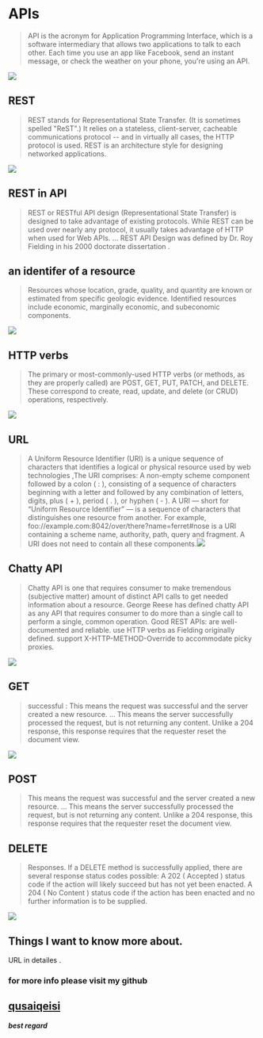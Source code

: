 # APIs
> API is the acronym for Application Programming Interface, which is a software intermediary that allows two applications to talk to each other. Each time you use an app like Facebook, send an instant message, or check the weather on your phone, you're using an API.

![](https://sdk.finance/wp-content/uploads/2018/11/api-in-business.png)


## REST 
> REST stands for Representational State Transfer. (It is sometimes spelled "ReST".) It relies on a stateless, client-server, cacheable communications protocol -- and in virtually all cases, the HTTP protocol is used. REST is an architecture style for designing networked applications.

![](https://image.slidesharecdn.com/dtechnicaldocumentsproductsportalserveribmportalserverweb20ajaxandrestinwebsphere-090416113217-phpapp01/95/web20-ajax-and-rest-in-websphere-portal-9-728.jpg?cb=1254985888)




## REST in API 
> REST or RESTful API design (Representational State Transfer) is designed to take advantage of existing protocols. While REST can be used over nearly any protocol, it usually takes advantage of HTTP when used for Web APIs. ... REST API Design was defined by Dr. Roy Fielding in his 2000 doctorate dissertation .


## an identifer of a resource
> Resources whose location, grade, quality, and quantity are known or estimated from specific geologic evidence. Identified resources include economic, marginally economic, and subeconomic components.

![](https://www.researchgate.net/profile/Wassim-Derguech/publication/310806031/figure/fig1/AS:432341018517506@1480089539422/Relationships-between-identifier-resource-and-representation-7.png)


## HTTP verbs
>  The primary or most-commonly-used HTTP verbs (or methods, as they are properly called) are POST, GET, PUT, PATCH, and DELETE. These correspond to create, read, update, and delete (or CRUD) operations, respectively.

![](https://miro.medium.com/max/1324/1*OdQfB6npJJtjMDDoRzehVw.png)

## URL
> A Uniform Resource Identifier (URI) is a unique sequence of characters that identifies a logical or physical resource used by web technologies ,The URI comprises: A non-empty scheme component followed by a colon ( : ), consisting of a sequence of characters beginning with a letter and followed by any combination of letters, digits, plus ( + ), period ( . ), or hyphen ( - ).
A URI — short for “Uniform Resource Identifier” — is a sequence of characters that distinguishes one resource from another. For example, foo://example.com:8042/over/there?name=ferret#nose is a URI containing a scheme name, authority, path, query and fragment. A URI does not need to contain all these components.![](https://media.cheggcdn.com/media/31a/31ae6d56-1ae1-454c-9a0f-b15426a09d01/phpUPIITb.png)


## Chatty API
> Chatty API is one that requires consumer to make tremendous (subjective matter) amount of distinct API calls to get needed information about a resource. George Reese has defined chatty API as any API that requires consumer to do more than a single call to perform a single, common operation.
> Good REST APIs: are well-documented and reliable. use HTTP verbs as Fielding originally defined. support X-HTTP-METHOD-Override to accommodate picky proxies.

![](https://image.slidesharecdn.com/7deadlysinsofapi-181024002921/95/the-7-deadly-sins-of-api-design-11-638.jpg?cb=1540341051)


## GET 
> successful : This means the request was successful and the server created a new resource. ... This means the server successfully processed the request, but is not returning any content. Unlike a 204 response, this response requires that the requester reset the document view.


![](https://i.stack.imgur.com/4WSCO.png)



## POST 
> This means the request was successful and the server created a new resource. ... This means the server successfully processed the request, but is not returning any content. Unlike a 204 response, this response requires that the requester reset the document view.
 
## DELETE 
> Responses. If a DELETE method is successfully applied, there are several response status codes possible: A 202 ( Accepted ) status code if the action will likely succeed but has not yet been enacted. A 204 ( No Content ) status code if the action has been enacted and no further information is to be supplied.

![](https://i0.wp.com/makeseleniumeasy.com/wp-content/uploads/2019/03/image-2.png?resize=768%2C303)

## Things I want to know more about.

URL in detailes .



### for more info please visit my github
 ## [qusaiqeisi](https://github.com/qusaiqeisi)


***best regard*** 



